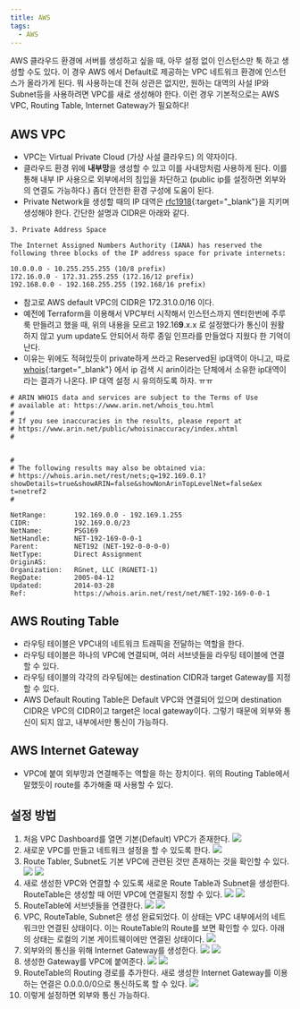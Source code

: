 ```yaml
---
title: AWS
tags:
  - AWS
---
```


 AWS 클라우드 환경에 서버를 생성하고 싶을 때, 아무 설정 없이 인스턴스만 툭 하고 생성할 수도 있다. 이 경우 AWS 에서 Default로 제공하는 VPC 네트워크 환경에 인스턴스가 올라가게 된다.
 뭐 사용하는데 전혀 상관은 없지만, 원하는 대역의 사설 IP와 Subnet등을 사용하려면 VPC를 새로 생성해야 한다.
 이런 경우 기본적으로는 AWS VPC, Routing Table, Internet Gateway가 필요하다!

## AWS VPC
* VPC는 Virtual Private Cloud (가상 사설 클라우드) 의 약자이다.
* 클라우드 환경 위에 **내부망**을 생성할 수 있고 이를 사내망처럼 사용하게 된다. 이를 통해 내부 IP 사용으로 외부에서의 침입을 차단하고 (public ip를 설정하면 외부와의 연결도 가능하다.) 좀더 안전한 환경 구성에 도움이 된다.
* Private Network을 생성할 때의 IP 대역은 [rfc1918](https://tools.ietf.org/html/rfc1918){:target="_blank"}을 지키며 생성해야 한다. 간단한 설명과 CIDR은 아래와 같다.

~~~
3. Private Address Space

The Internet Assigned Numbers Authority (IANA) has reserved the
following three blocks of the IP address space for private internets:

10.0.0.0 - 10.255.255.255 (10/8 prefix)
172.16.0.0 - 172.31.255.255 (172.16/12 prefix)
192.168.0.0 - 192.168.255.255 (192.168/16 prefix)
~~~
* 참고로 AWS default VPC의 CIDR은 172.31.0.0/16 이다.
* 예전에 Terraform을 이용해서 VPC부터 시작해서 인스턴스까지 엔터한번에 주루룩 만들려고 했을 때, 위의 내용을 모르고 192.16**9**.x.x 로 설정했다가 통신이 원활하지 않고 yum update도 안되어서 하루 종일 인프라를 만들었다 지웠다 한 기억이 난다.
* 이유는 위에도 적혀있듯이 private하게 쓰라고 Reserved된 ip대역이 아니고, 따로 [whois](http://whois.kisa.or.kr/kor/main_.jsp){:target="_blank"} 에서 ip 검색 시 arin이라는 단체에서 소유한 ip대역이라는 결과가 나온다. IP 대역 설정 시 유의하도록 하자. ㅠㅠ

~~~
# ARIN WHOIS data and services are subject to the Terms of Use
# available at: https://www.arin.net/whois_tou.html
#
# If you see inaccuracies in the results, please report at
# https://www.arin.net/public/whoisinaccuracy/index.xhtml
#


#
# The following results may also be obtained via:
# https://whois.arin.net/rest/nets;q=192.169.0.1?showDetails=true&showARIN=false&showNonArinTopLevelNet=false&ex
t=netref2
#

NetRange:       192.169.0.0 - 192.169.1.255
CIDR:           192.169.0.0/23
NetName:        PSG169
NetHandle:      NET-192-169-0-0-1
Parent:         NET192 (NET-192-0-0-0-0)
NetType:        Direct Assignment
OriginAS:
Organization:   RGnet, LLC (RGNETI-1)
RegDate:        2005-04-12
Updated:        2014-03-28
Ref:            https://whois.arin.net/rest/net/NET-192-169-0-0-1
~~~

## AWS Routing Table
* 라우팅 테이블은 VPC내의 네트워크 트래픽을 전달하는 역할을 한다.
* 라우팅 테이블은 하나의 VPC에 연결되며, 여러 서브넷들을 라우팅 테이블에 연결할 수 있다.
* 라우팅 테이블의 각각의 라우팅에는 destination CIDR과 target Gateway를 지정할 수 있다.
* AWS Default Routing Table은 Default VPC와 연결되어 있으며 destination CIDR은 VPC의 CIDR이고 target은 local gateway이다. 그렇기 때문에 외부와 통신이 되지 않고, 내부에서만 통신이 가능하다.

## AWS Internet Gateway
* VPC에 붙여 외부망과 연결해주는 역할을 하는 장치이다. 위의 Routing Table에서 말했듯이 route를 추가해줄 때 사용할 수 있다.

## 설정 방법
1. 처음 VPC Dashboard를 열면 기본(Default) VPC가 존재한다. ![](../assets/images/2017-01-12-vpc/vpc1.png)
2. 새로운 VPC를 만들고 네트워크 설정을 할 수 있도록 한다. ![](../assets/images/2017-01-12-vpc/vpc2.png)
3. Route Tabler, Subnet도 기본 VPC에 관련된 것만 존재하는 것을 확인할 수 있다. ![](../assets/images/2017-01-12-vpc/vpc3.png) ![](../assets/images/2017-01-12-vpc/vpc4.png)
4. 새로 생성한 VPC와 연결할 수 있도록 새로운 Route Table과 Subnet을 생성한다. RouteTable은 생성할 때 어떤 VPC에 연결될지 정할 수 있다. ![](../assets/images/2017-01-12-vpc/vpc5.png) ![](../assets/images/2017-01-12-vpc/vpc6.png)
5. RouteTable에 서브넷들을 연결한다. ![](../assets/images/2017-01-12-vpc/vpc7.png) ![](../assets/images/2017-01-12-vpc/vpc8.png)
6. VPC, RouteTable, Subnet은 생성 완료되었다. 이 상태는 VPC 내부에서의 네트워크만 연결된 상태이다.
이는 RouteTable의 Route를 보면 확인할 수 있다. 아래의 상태는 로컬의 기본 게이트웨이에만 연결된 상태이다. ![](../assets/images/2017-01-12-vpc/vpc9.png)
7. 외부와의 통신을 위해 Internet Gateway를 생성한다. ![](../assets/images/2017-01-12-vpc/vpc10.png) ![](../assets/images/2017-01-12-vpc/vpc11.png)
8. 생성한 Gateway를 VPC에 붙여준다. ![](../assets/images/2017-01-12-vpc/vpc12.png) ![](../assets/images/2017-01-12-vpc/vpc13.png)
9. RouteTable의 Routing 경로를 추가한다. 새로 생성한 Internet Gateway를 이용하는 연결은 0.0.0.0/0으로 통신하도록 할 수 있다. ![](../assets/images/2017-01-12-vpc/vpc14.png)
10. 이렇게 설정하면 외부와 통신 가능하다.
